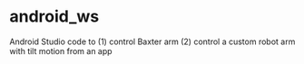 # android_ws
Android Studio code to (1) control Baxter arm (2) control a custom robot arm with tilt motion from an app
